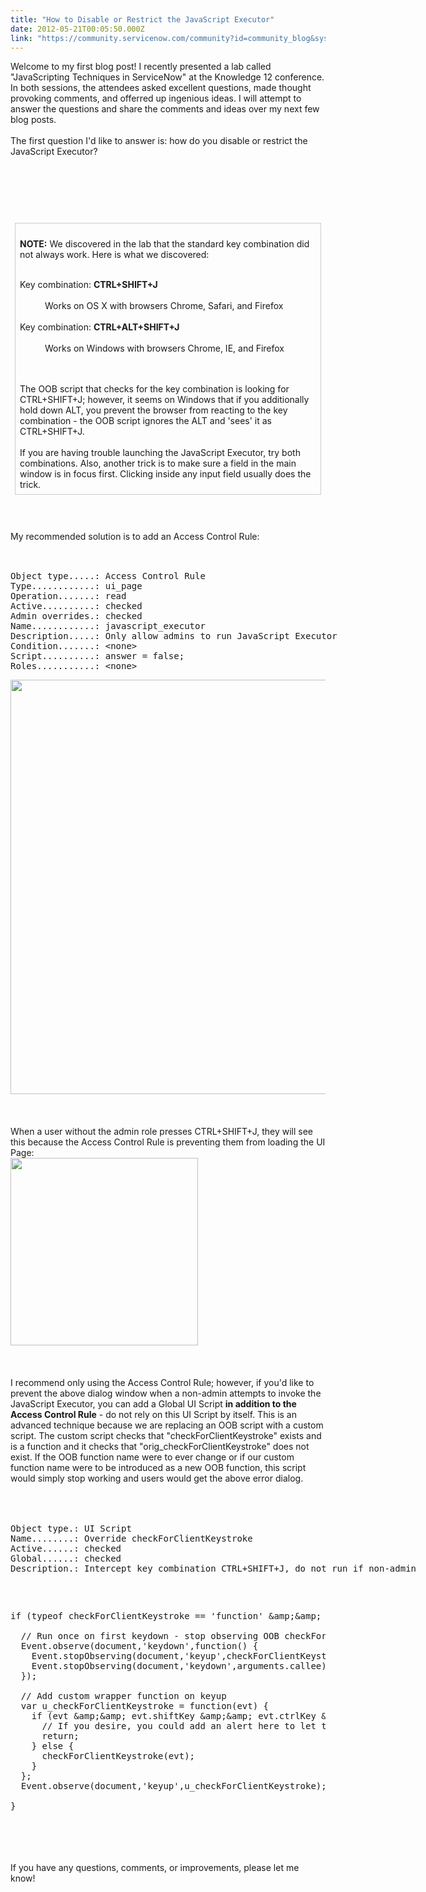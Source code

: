 ```yaml
---
title: "How to Disable or Restrict the JavaScript Executor"
date: 2012-05-21T00:05:50.000Z
link: "https://community.servicenow.com/community?id=community_blog&sys_id=0adce665dbd0dbc01dcaf3231f961975"
---
```

<p>Welcome to my first blog post! I recently presented a lab called "JavaScripting Techniques in ServiceNow" at the Knowledge 12 conference. In both sessions, the attendees asked excellent questions, made thought provoking comments, and offerred up ingenious ideas. I will attempt to answer the questions and share the comments and ideas over my next few blog posts.<br /><br />The first question I'd like to answer is: how do you disable or restrict the JavaScript Executor?<br /><br /><!--break--><br /><br /><br /><br /><div style="border: 1px solid #CCC; display: inline-block; padding: 0.5em; margin: 0.5em;"><br /><strong>NOTE:</strong> We discovered in the lab that the standard key combination did not always work. Here is what we discovered:<br /><dl><dd><br /></dd><dt>Key combination: <strong>CTRL+SHIFT+J</strong></dt><dd><br /></dd><dd>Works on OS X with browsers Chrome, Safari, and Firefox</dd><dd><br /></dd><dt>Key combination: <strong>CTRL+ALT+SHIFT+J</strong></dt><dd><br /></dd><dd>Works on Windows with browsers Chrome, IE, and Firefox</dd><dd><br /></dd></dl><br />The OOB script that checks for the key combination is looking for CTRL+SHIFT+J; however, it seems on Windows that if you additionally hold down ALT, you prevent the browser from reacting to the key combination - the OOB script ignores the ALT and 'sees' it as CTRL+SHIFT+J.<br /><br />If you are having trouble launching the JavaScript Executor, try both combinations. Also, another trick is to make sure a field in the main window is in focus first. Clicking inside any input field usually does the trick.<br /></div><br /><br /><br /><br />My recommended solution is to add an Access Control Rule:<br /><div class="geshifilter" style="display: inline-block;"><br /><pre style="font-family:monospace;"><br />Object type.....: Access Control Rule<br />Type............: ui_page<br />Operation.......: read<br />Active..........: checked<br />Admin overrides.: checked<br />Name............: javascript_executor<br />Description.....: Only allow admins to run JavaScript Executor<br />Condition.......: &lt;none&gt;<br />Script..........: answer = false;<br />Roles...........: &lt;none&gt;<br /></pre></div><br /><img  alt="" class="jive-image" src="fda91906dbd0d7041dcaf3231f961901.iix" style="width: 663px; height: auto;" /><br /><br /><br /><br />When a user without the admin role presses CTRL+SHIFT+J, they will see this because the Access Control Rule is preventing them from loading the UI Page:<br /><img  alt="" class="jive-image" src="7c58d542db18d304b322f4621f961992.iix" style="width: 300px; height: auto;" /><br /><br /><br /><br />I recommend only using the Access Control Rule; however, if you'd like to prevent the above dialog window when a non-admin attempts to invoke the JavaScript Executor, you can add a Global UI Script <strong>in addition to the Access Control Rule</strong> - do not rely on this UI Script by itself. This is an advanced technique because we are replacing an OOB script with a custom script. The custom script checks that "checkForClientKeystroke" exists and is a function and it checks that "orig_checkForClientKeystroke" does not exist. If the OOB function name were to ever change or if our custom function name were to be introduced as a new OOB function, this script would simply stop working and users would get the above error dialog.<br /><br /><div class="geshifilter" style="display: inline-block;"><br /><pre style="font-family:monospace;"><br />Object type.: UI Script<br />Name........: Override checkForClientKeystroke<br />Active......: checked<br />Global......: checked<br />Description.: Intercept key combination CTRL+SHIFT+J, do not run if non-admin<br /></pre></div><br /><pre __default_attr="plain" __jive_macro_name="code" class="jive_text_macro jive_macro_code"><br /><br />if (typeof checkForClientKeystroke == 'function' &amp;amp;&amp;amp; typeof u_checkForClientKeystroke == 'undefined') {<br /><br />  // Run once on first keydown - stop observing OOB checkForClientKeystroke function on keyup<br />  Event.observe(document,'keydown',function() {<br />    Event.stopObserving(document,'keyup',checkForClientKeystroke);<br />    Event.stopObserving(document,'keydown',arguments.callee);<br />  });<br /><br />  // Add custom wrapper function on keyup<br />  var u_checkForClientKeystroke = function(evt) {<br />    if (evt &amp;amp;&amp;amp; evt.shiftKey &amp;amp;&amp;amp; evt.ctrlKey &amp;amp;&amp;amp; evt.keyCode == 74 &amp;amp;&amp;amp; !getTopWindow().g_user.hasRole('admin')) {<br />      // If you desire, you could add an alert here to let the user know this function has been disabled<br />      return;<br />    } else {<br />      checkForClientKeystroke(evt);<br />    }<br />  };<br />  Event.observe(document,'keyup',u_checkForClientKeystroke);<br /><br />}<br /></pre><br /><br /><br /><br />If you have any questions, comments, or improvements, please let me know!<br /><br /></p>
